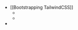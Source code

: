 - [[Bootstrapping TailwindCSS]]
	- <link href="https://cdn.jsdelivr.net/npm/tailwindcss/dist/tailwind.min.css" rel="stylesheet"></link>
	-
-